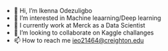 - 👋 Hi, I’m Ikenna Odezuligbo
- 👀 I’m interested in Machine leaarning/Deep learning
- 🌱 I currently work at Merck as a Data Scientist
- 💞️ I’m looking to collaborate on Kaggle challanges
- 📫 How to reach me ieo21464@creighton.edu

<!---
capofwesh20/capofwesh20 is a ✨ special ✨ repository because its `README.md` (this file) appears on your GitHub profile.
You can click the Preview link to take a look at your changes.
--->
